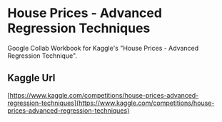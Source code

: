 # House Prices - Advanced Regression Techniques

Google Collab Workbook for Kaggle's "House Prices - Advanced Regression Technique".

## Kaggle Url

[https://www.kaggle.com/competitions/house-prices-advanced-regression-techniques](https://www.kaggle.com/competitions/house-prices-advanced-regression-techniques)
